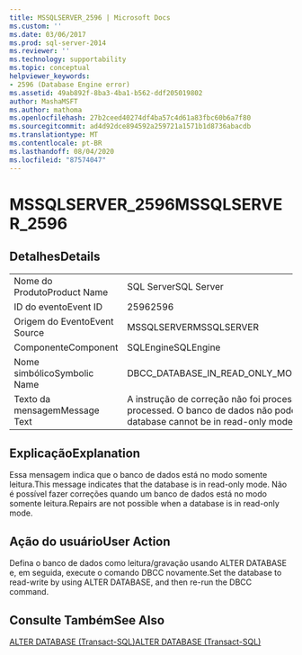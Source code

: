 ```yaml
---
title: MSSQLSERVER_2596 | Microsoft Docs
ms.custom: ''
ms.date: 03/06/2017
ms.prod: sql-server-2014
ms.reviewer: ''
ms.technology: supportability
ms.topic: conceptual
helpviewer_keywords:
- 2596 (Database Engine error)
ms.assetid: 49ab892f-8ba3-4ba1-b562-ddf205019802
author: MashaMSFT
ms.author: mathoma
ms.openlocfilehash: 27b2ceed40274df4ba57c4d61a83fbc60b6a7f80
ms.sourcegitcommit: ad4d92dce894592a259721a1571b1d8736abacdb
ms.translationtype: MT
ms.contentlocale: pt-BR
ms.lasthandoff: 08/04/2020
ms.locfileid: "87574047"
---
```

# <a name="mssqlserver_2596"></a><span data-ttu-id="d3ce4-102">MSSQLSERVER_2596</span><span class="sxs-lookup"><span data-stu-id="d3ce4-102">MSSQLSERVER_2596</span></span>
    
## <a name="details"></a><span data-ttu-id="d3ce4-103">Detalhes</span><span class="sxs-lookup"><span data-stu-id="d3ce4-103">Details</span></span>  
  
|||  
|-|-|  
|<span data-ttu-id="d3ce4-104">Nome do Produto</span><span class="sxs-lookup"><span data-stu-id="d3ce4-104">Product Name</span></span>|<span data-ttu-id="d3ce4-105">SQL Server</span><span class="sxs-lookup"><span data-stu-id="d3ce4-105">SQL Server</span></span>|  
|<span data-ttu-id="d3ce4-106">ID do evento</span><span class="sxs-lookup"><span data-stu-id="d3ce4-106">Event ID</span></span>|<span data-ttu-id="d3ce4-107">2596</span><span class="sxs-lookup"><span data-stu-id="d3ce4-107">2596</span></span>|  
|<span data-ttu-id="d3ce4-108">Origem do Evento</span><span class="sxs-lookup"><span data-stu-id="d3ce4-108">Event Source</span></span>|<span data-ttu-id="d3ce4-109">MSSQLSERVER</span><span class="sxs-lookup"><span data-stu-id="d3ce4-109">MSSQLSERVER</span></span>|  
|<span data-ttu-id="d3ce4-110">Componente</span><span class="sxs-lookup"><span data-stu-id="d3ce4-110">Component</span></span>|<span data-ttu-id="d3ce4-111">SQLEngine</span><span class="sxs-lookup"><span data-stu-id="d3ce4-111">SQLEngine</span></span>|  
|<span data-ttu-id="d3ce4-112">Nome simbólico</span><span class="sxs-lookup"><span data-stu-id="d3ce4-112">Symbolic Name</span></span>|<span data-ttu-id="d3ce4-113">DBCC_DATABASE_IN_READ_ONLY_MODE</span><span class="sxs-lookup"><span data-stu-id="d3ce4-113">DBCC_DATABASE_IN_READ_ONLY_MODE</span></span>|  
|<span data-ttu-id="d3ce4-114">Texto da mensagem</span><span class="sxs-lookup"><span data-stu-id="d3ce4-114">Message Text</span></span>|<span data-ttu-id="d3ce4-115">A instrução de correção não foi processada.</span><span class="sxs-lookup"><span data-stu-id="d3ce4-115">The repair statement was not processed.</span></span> <span data-ttu-id="d3ce4-116">O banco de dados não pode ficar no modo somente leitura.</span><span class="sxs-lookup"><span data-stu-id="d3ce4-116">The database cannot be in read-only mode.</span></span>|  
  
## <a name="explanation"></a><span data-ttu-id="d3ce4-117">Explicação</span><span class="sxs-lookup"><span data-stu-id="d3ce4-117">Explanation</span></span>  
 <span data-ttu-id="d3ce4-118">Essa mensagem indica que o banco de dados está no modo somente leitura.</span><span class="sxs-lookup"><span data-stu-id="d3ce4-118">This message indicates that the database is in read-only mode.</span></span> <span data-ttu-id="d3ce4-119">Não é possível fazer correções quando um banco de dados está no modo somente leitura.</span><span class="sxs-lookup"><span data-stu-id="d3ce4-119">Repairs are not possible when a database is in read-only mode.</span></span>  
  
## <a name="user-action"></a><span data-ttu-id="d3ce4-120">Ação do usuário</span><span class="sxs-lookup"><span data-stu-id="d3ce4-120">User Action</span></span>  
 <span data-ttu-id="d3ce4-121">Defina o banco de dados como leitura/gravação usando ALTER DATABASE e, em seguida, execute o comando DBCC novamente.</span><span class="sxs-lookup"><span data-stu-id="d3ce4-121">Set the database to read-write by using ALTER DATABASE, and then re-run the DBCC command.</span></span>  
  
## <a name="see-also"></a><span data-ttu-id="d3ce4-122">Consulte Também</span><span class="sxs-lookup"><span data-stu-id="d3ce4-122">See Also</span></span>  
 [<span data-ttu-id="d3ce4-123">ALTER DATABASE &#40;Transact-SQL&#41;</span><span class="sxs-lookup"><span data-stu-id="d3ce4-123">ALTER DATABASE &#40;Transact-SQL&#41;</span></span>](/sql/t-sql/statements/alter-database-transact-sql)  
  
  
